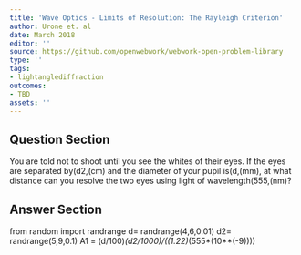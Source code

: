 ```yaml
---
title: 'Wave Optics - Limits of Resolution: The Rayleigh Criterion'
author: Urone et. al
date: March 2018
editor: ''
source: https://github.com/openwebwork/webwork-open-problem-library
type: ''
tags:
- lightanglediffraction
outcomes:
- TBD
assets: ''
---
```


## Question Section 

You are told not to shoot until you see the whites of their eyes. If the eyes are separated by(d2,(cm) and the diameter of your pupil is(d,(mm), at what distance can you resolve the two eyes using light of wavelength(555,(nm)?


## Answer Section

from random import randrange
d= randrange(4,6,0.01)
d2= randrange(5,9,0.1)
A1 = (d/100)*(d2/1000)/((1.22)*(555*(10**(-9))))